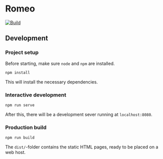 # Romeo

[![Build](https://github.com/twist-numerical/romeo/actions/workflows/romeo.yml/badge.svg)](https://github.com/twist-numerical/romeo/actions/workflows/romeo.yml)


## Development

### Project setup
Before starting, make sure `node` and `npm` are installed.
```
npm install
```
This will install the necessary dependencies.

### Interactive development
```
npm run serve
```
After this, there will be a development sever running at `localhost:8080`.

### Production build
```
npm run build
```
The `dist/`-folder contains the static HTML pages, ready to be placed on a web host.